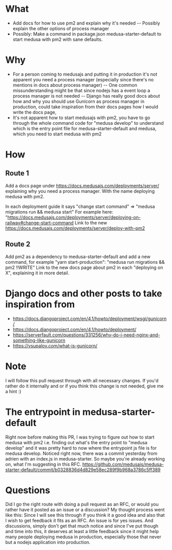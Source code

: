 # What
- Add docs for how to use pm2 and explain why it's needed
-- Possibly explain the other options of process manager
- Possibly: Make a command in package.json medusa-starter-default to start medusa with pm2 with sane defaults.

# Why
- For a person coming to medusajs and putting it in production it's not apparent you need a process manager (especially since there's no mentions in docs about process manager)
-- One common missunderstanding might be that since nodejs has a event loop a process manager is not needed
-- Django has really good docs about how and why you should use Gunicorn as process manager in production, could take inspiration from their docs pages how I would write the docs page,
- It's not apparent how to start medusajs with pm2, you have to go through the whole command code for "medusa develop" to understand which is the entry point file for medusa-starter-default and medusa, which you need to start medusa with pm2

# How
## Route 1
Add a docs page under https://docs.medusajs.com/deployments/server/ explaining why you need a process manager. With the name deploying medusa with pm2.

In each deployment guide it says "change start command" => "medusa migrations run && medusa start"
For example here: "https://docs.medusajs.com/deployments/server/deploying-on-railway#change-start-command
Link to the new https://docs.medusajs.com/deployments/server/deploy-with-pm2

## Route 2
Add pm2 as a dependency to medusa-starter-default and add a new command, for example "yarn start-production": "medusa run migrations && pm2 !!WRITE"
Link to the new docs page about pm2 in each "deploying on X", explaining it in more detail.

# Django docs and other posts to take inspiration from
- https://docs.djangoproject.com/en/4.1/howto/deployment/wsgi/gunicorn/
- https://docs.djangoproject.com/en/4.1/howto/deployment/
- https://serverfault.com/questions/331256/why-do-i-need-nginx-and-something-like-gunicorn
- https://vsupalov.com/what-is-gunicorn/

# Note
I will follow this pull request through with all necessary changes. If you'd rather do it internally and or if you think this change is not needed, give me a hint :)

# The entrypoint in medusa-starter-default
Right now before making this PR, I was trying to figure out how to start medusa with pm2 i.e. finding out what's the entry point to "medusa develop" and it was pretty hard to now where the entrypoint js file is for medusa develop.
Noticed right now, there was a commit yesterday from adrien with an index.js in medusa-starter. So maybe you're already working on, what I'm suggesting in this RFC.
https://github.com/medusajs/medusa-starter-default/commit/b0328836d4d829e58ec289f9b968a3786c5ff389

# Questions
Did I go the right route with doing a pull request as an RFC, or would you rather have it posted as an issue or a discussion? My thought process went like this: Since I will see this through if you think it a good idea and also that I wish to get feedback it fits as an RFC. An issue is for yes issues. And discussions, simply don't get that much notice and since I've put though and time into this, it deserves at least a little feedback since it might help many people deploying medusa in production, especially those that never but a nodejs application into production.
